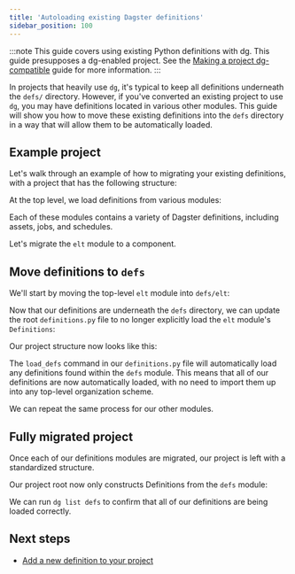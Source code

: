 ```yaml
---
title: 'Autoloading existing Dagster definitions'
sidebar_position: 100
---
```


:::note
This guide covers using existing Python definitions with dg. This guide presupposes a dg-enabled project. See the [Making a project dg-compatible](/guides/labs/dg/incrementally-adopting-dg/migrating-project) guide for more information.
:::

In projects that heavily use `dg`, it's typical to keep all definitions underneath the `defs/` directory. However, if you've converted an existing project to use `dg`, you may have definitions located in various other modules. This guide will show you how to move these existing definitions into the `defs` directory in a way that will allow them to be automatically loaded.

## Example project

Let's walk through an example of how to migrating your existing definitions, with a project that has the following structure:

<CliInvocationExample path="docs_beta_snippets/docs_beta_snippets/guides/dg/migrating-definitions/1-tree.txt"  />

At the top level, we load definitions from various modules:

<CodeExample path="docs_beta_snippets/docs_beta_snippets/guides/dg/migrating-definitions/2-definitions-before.py" title="my_existing_project/definitions.py" />

Each of these modules contains a variety of Dagster definitions, including assets, jobs, and schedules.

Let's migrate the `elt` module to a component.

## Move definitions to `defs`

We'll start by moving the top-level `elt` module into `defs/elt`:

<CliInvocationExample path="docs_beta_snippets/docs_beta_snippets/guides/dg/migrating-definitions/3-mv.txt" />

Now that our definitions are underneath the `defs` directory, we can update the root `definitions.py` file to no longer explicitly load the `elt` module's `Definitions`:

<CodeExample path="docs_beta_snippets/docs_beta_snippets/guides/dg/migrating-definitions/4-definitions-after.py" title="my_existing_project/definitions.py" />

Our project structure now looks like this:

<CliInvocationExample path="docs_beta_snippets/docs_beta_snippets/guides/dg/migrating-definitions/5-tree-after.txt" />

The `load_defs` command in our `definitions.py` file will automatically load any definitions found within the `defs` module. This means that all of our definitions are now automatically loaded, with no need to import them up into any top-level organization scheme.

We can repeat the same process for our other modules.

## Fully migrated project

Once each of our definitions modules are migrated, our project is left with a standardized structure.

<CliInvocationExample path="docs_beta_snippets/docs_beta_snippets/guides/dg/migrating-definitions/6-tree-after-all.txt" />

Our project root now only constructs Definitions from the `defs` module:

<CodeExample path="docs_beta_snippets/docs_beta_snippets/guides/dg/migrating-definitions/7-definitions-after-all.py" title="my_existing_project/definitions.py" />

We can run `dg list defs` to confirm that all of our definitions are being loaded correctly.

<CodeExample path="docs_beta_snippets/docs_beta_snippets/guides/dg/migrating-definitions/8-list-defs-after-all.txt" title="my_existing_project/definitions.py" />

## Next steps

- [Add a new definition to your project](/guides/labs/dg/dagster-definitions)
